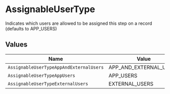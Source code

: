 # AssignableUserType

Indicates which users are allowed to be assigned this step on a record (defaults to APP_USERS)


## Values

| Name                                    | Value                                   |
| --------------------------------------- | --------------------------------------- |
| `AssignableUserTypeAppAndExternalUsers` | APP_AND_EXTERNAL_USERS                  |
| `AssignableUserTypeAppUsers`            | APP_USERS                               |
| `AssignableUserTypeExternalUsers`       | EXTERNAL_USERS                          |